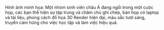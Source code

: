 Hình ảnh minh họa: Một nhóm sinh viên châu Á đang ngồi trong một cuộc họp, các bạn thể hiện sự tập trung và chăm chú ghi chép, bàn họp có laptop và tài liệu, phong cách đồ họa 3D Render hiện đại, màu sắc tươi sáng, truyền cảm hứng cho việc học tập và làm việc hiệu quả.